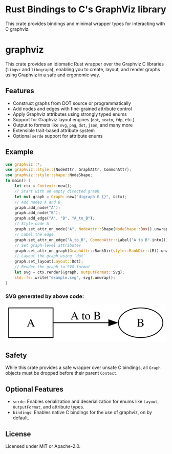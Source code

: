 # Rust Bindings to C's GraphViz library
This crate provides bindings and minimal wrapper types for interacting with C graphviz. 

# graphviz
This crate provides an idiomatic Rust wrapper over the Graphviz C libraries (`libgvc` and `libcgraph`),
enabling you to create, layout, and render graphs using Graphviz in a safe and ergonomic way.
## Features
- Construct graphs from DOT source or programmatically
- Add nodes and edges with fine-grained attribute control
- Apply Graphviz attributes using strongly typed enums
- Support for Graphviz layout engines (`dot`, `neato`, `fdp`, etc.)
- Output to formats like `svg`, `png`, `dot`, `json`, and many more
- Extensible trait-based attribute system
- Optional `serde` support for attribute enums

## Example
```rust
use graphviz::*;
use graphviz::style::{NodeAttr, GraphAttr, CommonAttr};
use graphviz::style::shape::NodeShape;
fn main() {
    let ctx = Context::new();
    // Start with an empty directed graph
    let mut graph = Graph::new("digraph G {}", &ctx);
    // Add nodes A and B
    graph.add_node("A");
    graph.add_node("B");
    graph.add_edge("A", "B", "A_to_B");
    // Style node A
    graph.set_attr_on_node("A", NodeAttr::Shape(NodeShape::Box)).unwrap();
    // Label the edge
    graph.set_attr_on_edge("A_to_B", CommonAttr::Label("A to B".into())).unwrap();
    // Set graph-level attributes
    graph.set_attr_on_graph(GraphAttr::RankDir(style::RankDir::LR)).unwrap();
    // Layout the graph using `dot`
    graph.set_layout(Layout::Dot);
    // Render the graph to SVG format
    let svg = ctx.render(&graph, OutputFormat::Svg);
    std::fs::write("example.svg", svg).unwrap();
}
```

### SVG generated by above code:

![Diagram](./example.svg)

## Safety
While this crate provides a safe wrapper over unsafe C bindings, all `Graph` objects must be dropped before their parent `Context`.

 ## Optional Features
 -  `serde`: Enables serialization and deserialization for enums like `Layout`, `OutputFormat`, and attribute types.
 -  `bindings`: Enables native C bindings for the use of graphviz, on by default.

## License
Licensed under MIT or Apache-2.0.